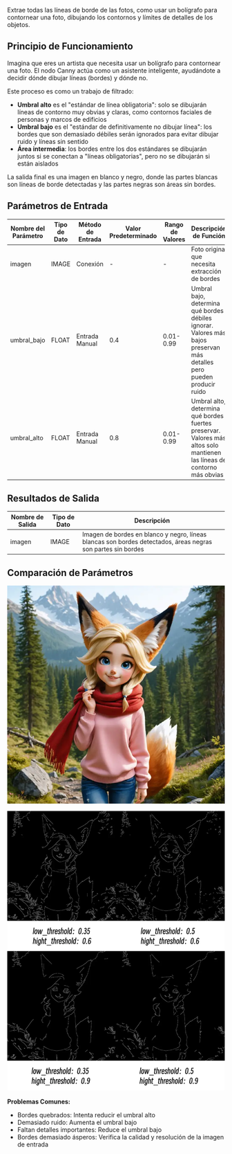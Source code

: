 Extrae todas las líneas de borde de las fotos, como usar un bolígrafo para contornear una foto, dibujando los contornos y límites de detalles de los objetos.

## Principio de Funcionamiento
Imagina que eres un artista que necesita usar un bolígrafo para contornear una foto. El nodo Canny actúa como un asistente inteligente, ayudándote a decidir dónde dibujar líneas (bordes) y dónde no.

Este proceso es como un trabajo de filtrado:
- **Umbral alto** es el "estándar de línea obligatoria": solo se dibujarán líneas de contorno muy obvias y claras, como contornos faciales de personas y marcos de edificios
- **Umbral bajo** es el "estándar de definitivamente no dibujar línea": los bordes que son demasiado débiles serán ignorados para evitar dibujar ruido y líneas sin sentido
- **Área intermedia**: los bordes entre los dos estándares se dibujarán juntos si se conectan a "líneas obligatorias", pero no se dibujarán si están aislados

La salida final es una imagen en blanco y negro, donde las partes blancas son líneas de borde detectadas y las partes negras son áreas sin bordes.

## Parámetros de Entrada

| Nombre del Parámetro | Tipo de Dato | Método de Entrada | Valor Predeterminado | Rango de Valores | Descripción de Función |
|----------------------|--------------|-------------------|---------------------|------------------|------------------------|
| imagen | IMAGE | Conexión | - | - | Foto original que necesita extracción de bordes |
| umbral_bajo | FLOAT | Entrada Manual | 0.4 | 0.01-0.99 | Umbral bajo, determina qué bordes débiles ignorar. Valores más bajos preservan más detalles pero pueden producir ruido |
| umbral_alto | FLOAT | Entrada Manual | 0.8 | 0.01-0.99 | Umbral alto, determina qué bordes fuertes preservar. Valores más altos solo mantienen las líneas de contorno más obvias |

## Resultados de Salida

| Nombre de Salida | Tipo de Dato | Descripción |
|------------------|--------------|-------------|
| imagen | IMAGE | Imagen de bordes en blanco y negro, líneas blancas son bordes detectados, áreas negras son partes sin bordes |

## Comparación de Parámetros

![Imagen Original](./asset/input.webp)


![Comparación de Parámetros](./asset/compare.webp)

**Problemas Comunes:**
- Bordes quebrados: Intenta reducir el umbral alto
- Demasiado ruido: Aumenta el umbral bajo
- Faltan detalles importantes: Reduce el umbral bajo
- Bordes demasiado ásperos: Verifica la calidad y resolución de la imagen de entrada

